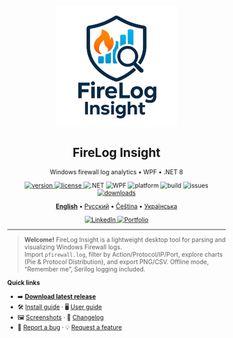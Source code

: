 <p align="center">
  <img src="docs/assets/logo.png" alt="FireLog Insight logo" width="280">
</p>

<h1 align="center">FireLog Insight</h1>

<p align="center">
  Windows firewall log analytics • WPF • .NET 8
</p>

<p align="center">
  <a href="https://github.com/Rincodev/FireLog-Insight/releases/latest">
    <img alt="version" src="https://img.shields.io/github/v/release/Rincodev/FireLog-Insight?label=version">
  </a>
  <a href="LICENSE">
    <img alt="license" src="https://img.shields.io/badge/license-MIT-blue">
  </a>
  <img alt=".NET" src="https://img.shields.io/badge/.NET-8.0-512BD4">
  <img alt="WPF" src="https://img.shields.io/badge/WPF-Desktop-5C2D91">
  <img alt="platform" src="https://img.shields.io/badge/Windows-10%2F11-informational">
<img alt="build" src="https://img.shields.io/github/actions/workflow/status/Rincodev/FireLog-Insight/ci.yml?label=build">
<img alt="issues" src="https://img.shields.io/github/issues/Rincodev/FireLog-Insight">

  <a href="https://github.com/Rincodev/FireLog-Insight/releases">
    <img alt="downloads" src="https://img.shields.io/github/downloads/Rincodev/FireLog-Insight/total?label=downloads">
  </a>
</p>

<p align="center">
  <a href="docs/en/index.md"><b>English</b></a> •
  <a href="docs/ru/index.md">Русский</a> •
  <a href="docs/cs/index.md">Čeština</a> •
  <a href="docs/ua/index.md">Українська</a>
</p>

<p align="center">
  <a href="https://www.linkedin.com/in/bohdan-yatsenko-880a4831b/">
    <img alt="LinkedIn" src="https://img.shields.io/badge/LinkedIn-follow-0A66C2?logo=linkedin&logoColor=white">
  </a>
  <a href="https://bohdan.admstore.cz/en/">
    <img alt="Portfolio" src="https://img.shields.io/badge/Portfolio-visit-111?logo=globe&logoColor=white">
  </a>
</p>

---

> **Welcome!** FireLog Insight is a lightweight desktop tool for parsing and visualizing Windows Firewall logs.  
> Import `pfirewall.log`, filter by Action/Protocol/IP/Port, explore charts (Pie & Protocol Distribution), and export PNG/CSV. Offline mode, “Remember me”, Serilog logging included.

**Quick links**
- ➡️ **[Download latest release](https://github.com/Rincodev/FireLog-Insight/releases/latest)**
- 🛠️ [Install guide](docs/INSTALL.md) · 🖥️ [User guide](docs/USER_GUIDE.md)
- 🖼️ [Screenshots](docs/screenshots/README.md) · 📝 [Changelog](CHANGELOG.md)
- 🐞 [Report a bug](https://github.com/Rincodev/FireLog-Insight/issues/new?template=bug_report.md) · 💡 [Request a feature](https://github.com/Rincodev/FireLog-Insight/issues/new?template=feature_request.md)
